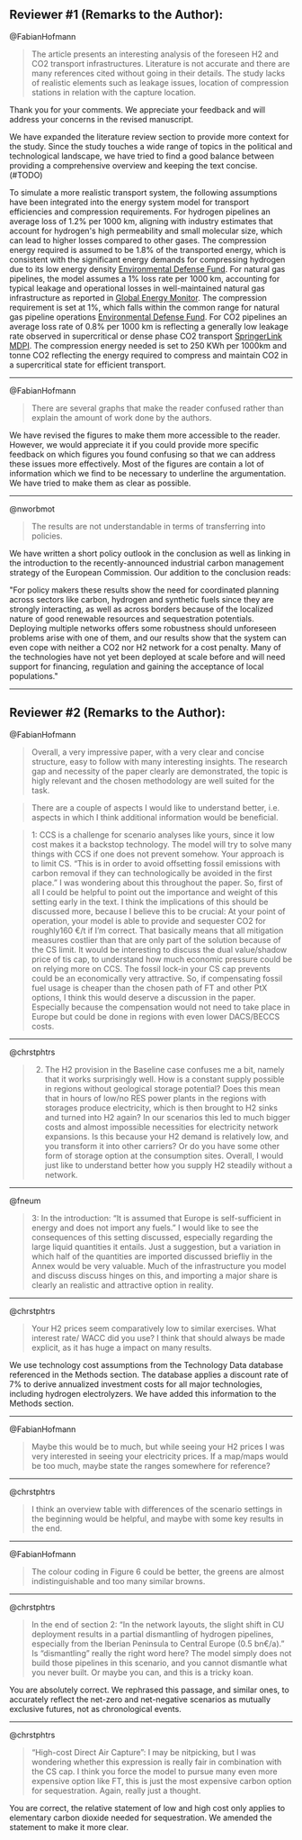 ## Reviewer #1 (Remarks to the Author):


@FabianHofmann
> The article presents an interesting analysis of the foreseen H2 and CO2 transport infrastructures.
> Literature is not accurate and there are many references cited without going in their details.
> The study lacks of realistic elements such as leakage issues, location of compression stations in relation with the capture location.


Thank you for your comments. We appreciate your feedback and will address your concerns in the revised manuscript.

We have expanded the literature review section to provide more context for the study. Since the study touches a wide range of topics in the political and technological landscape, we have tried to find a good balance between providing a comprehensive overview and keeping the text concise. (#TODO)

To simulate a more realistic transport system, the following assumptions have been integrated into the energy system model for transport efficiencies and compression requirements. For hydrogen pipelines an average loss of 1.2% per 1000 km, aligning with industry estimates that account for hydrogen's high permeability and small molecular size, which can lead to higher losses compared to other gases​. The compression energy required is assumed to be 1.8% of the transported energy, which is consistent with the significant energy demands for compressing hydrogen due to its low energy density​ [Environmental Defense Fund​](https://www.edf.org/sites/default/files/documents/Pipeline%20Methane%20Leaks%20Report.pdf). For natural gas pipelines, the model assumes a 1% loss rate per 1000 km, accounting for typical leakage and operational losses in well-maintained natural gas infrastructure​ as reported in [Global Energy Monitor](https://www.gem.wiki/Natural_gas_transmission_leakage_rates). The compression requirement is set at 1%, which falls within the common range for natural gas pipeline operations​ [Environmental Defense Fund​](https://www.edf.org/sites/default/files/documents/Pipeline%20Methane%20Leaks%20Report.pdf)​. For CO2 pipelines an average loss rate of 0.8% per 1000 km is reflecting a generally low leakage rate observed in supercritical or dense phase CO2 transport​ [SpringerLink](https://link.springer.com/article/10.1007/s11356-023-27289-3) [MDPI](https://www.mdpi.com/1996-1073/14/15/4601)​. The compression energy needed is set to 250 KWh per 1000km and tonne CO2 reflecting the energy required to compress and maintain CO2 in a supercritical state for efficient transport​.

---
@FabianHofmann
> There are several graphs that make the reader confused rather than explain the amount of work done by the authors.

We have revised the figures to make them more accessible to the reader. However, we would appreciate it if you could provide more specific feedback on which figures you found confusing so that we can address these issues more effectively. Most of the figures are contain a lot of information which we find to be necessary to underline the argumentation. We have tried to make them as clear as possible.

---

@nworbmot
> The results are not understandable in terms of transferring into policies.

We have written a short policy outlook in the conclusion as well as linking in the introduction to the recently-announced industrial carbon management strategy of the European Commission. Our addition to the conclusion reads:

"For policy makers these results show the need for coordinated planning across sectors like carbon, hydrogen and synthetic fuels since they are strongly interacting, as well as across borders because of the localized nature of good renewable resources and sequestration potentials. Deploying multiple networks offers some robustness should unforeseen problems arise with one of them, and our results show that the system can even cope with neither a CO2 nor H2 network for a cost penalty.  Many of the technologies have not yet been deployed at scale before and will need support for financing, regulation and gaining the acceptance of local populations."


---


## Reviewer #2 (Remarks to the Author):
@FabianHofmann

> Overall, a very impressive paper, with a very clear and concise structure, easy to follow with many interesting insights. The research gap and necessity of the paper clearly are demonstrated, the topic is higly relevant and the chosen methodology are well suited for the task.

> There are a couple of aspects I would like to understand better, i.e. aspects in which I think additional information would be beneficial.

> 1: CCS is a challenge for scenario analyses like yours, since it low cost makes it a backstop technology. The model will try to solve many things with CCS if one does not prevent somehow. Your approach is to limit CS. “This is in order to avoid offsetting fossil emissions with carbon removal if they can technologically be avoided in the first place.” I was wondering about this throughout the paper. So, first of all I could be helpful to point out the importance and weight of this setting early in the text. I think the implications of this should be discussed more, because I believe this to be crucial: At your point of operation, your model is able to provide and sequester CO2 for roughly160 €/t if I’m correct. That basically means that all mitigation measures costlier than that are only part of the solution because of the CS limit. It would be interesting to discuss the dual value/shadow price of tis cap, to understand how much economic pressure could be on relying more on CCS. The fossil lock-in your CS cap prevents could be an economically very attractive. So, if compensating fossil fuel usage is cheaper than the chosen path of FT and other PtX options, I think this would deserve a discussion in the paper. Especially because the compensation would not need to take place in Europe but could be done in regions with even lower DACS/BECCS costs.


---

@chrstphtrs
> 2. The H2 provision in the Baseline case confuses me a bit, namely that it works surprisingly well. How is a constant supply possible in regions without geological storage potential? Does this mean that in hours of low/no RES power plants in the regions with storages produce electricity, which is then brought to H2 sinks and turned into H2 again? In our scenarios this led to much bigger costs and almost impossible necessities for electricity network expansions. Is this because your H2 demand is relatively low, and you transform it into other carriers? Or do you have some other form of storage option at the consumption sites. Overall, I would just like to understand better how you supply H2 steadily without a network.



---
@fneum
> 3: In the introduction: “It is assumed that Europe is self-sufficient in energy and does not import any fuels.” I would like to see the consequences of this setting discussed, especially regarding the large liquid quantities it entails. Just a suggestion, but a variation in which half of the quantities are imported discussed briefliy in the Annex would be very valuable. Much of the infrastructure you model and discuss discuss hinges on this, and importing a major share is clearly an realistic and attractive option in reality.



---
@chrstphtrs
> Your H2 prices seem comparatively low to similar exercises. What interest rate/ WACC did you use? I think that should always be made explicit, as it has huge a impact on many results.

We use technology cost assumptions from the Technology Data database referenced in the Methods section. The database applies a discount rate of 7% to derive annualized investment costs for all major technologies, including hydrogen electrolyzers. We have added this information to the Methods section.

---
@FabianHofmann
> Maybe this would be to much, but while seeing your H2 prices I was very interested in seeing your electricity prices. If a map/maps would be too much, maybe state the ranges somewhere for reference?


---
@chrstphtrs
> I think an overview table with differences of the scenario settings in the beginning would be helpful, and maybe with some key results in the end.


---
@FabianHofmann
> The colour coding in Figure 6 could be better, the greens are almost indistinguishable and too many similar browns.


---
@chrstphtrs
> In the end of section 2: “In the network layouts, the slight shift in CU deployment results in a partial dismantling of hydrogen pipelines, especially from the Iberian Peninsula to Central Europe (0.5 bn€/a).” Is “dismantling” really the right word here? The model simply does not build those pipelines in this scenario, and you cannot dismantle what you never built. Or maybe you can, and this is a tricky koan.

You are absolutely correct. We rephrased this passage, and similar ones, to accurately reflect the net-zero and net-negative scenarios as mutually exclusive futures, not as chronological events.

---
@chrstphtrs
> “High-cost Direct Air Capture”: I may be nitpicking, but I was wondering whether this expression is really fair in combination with the CS cap. I think you force the model to pursue many even more expensive option like FT, this is just the most expensive carbon option for sequestration. Again, really just a thought.

You are correct, the relative statement of low and high cost only applies to elementary carbon dioxide needed for sequestration. We amended the statement to make it more clear.
